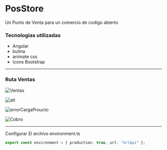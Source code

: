 # PosStore

Un Punto de Venta para un comercio de codigo abierto

### Tecnologias utilizadas

- Angular
- bulma
- animate css
- Icons Bootstrap

---

### Ruta Ventas

![Ventas](https://i.imgur.com/Gxtx0Rz.png)

![alt](https://i.imgur.com/VY7rFMJ.png)

![errorCargaProucto](https://i.imgur.com/NQVjXiy.png)

![Cobro](https://i.imgur.com/s0B1gfH.png)

---

Configurar El archivo environment.ts

```ts
export const environment = { production: true, url: "UrlApi" };
```
